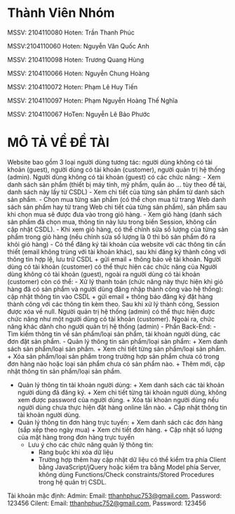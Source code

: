 # Thành Viên Nhóm

MSSV: 2104110080 Hoten: Trần Thanh Phúc

MSSV:2104110060 Hoten: Nguyễn Văn Quốc Anh

MSSV: 2104110098 Hoten: Trương Quang Hùng

MSSV: 2104110066 Hoten: Nguyễn Chung Hoàng

MSSV: 2104110072 Hoten: Phạm Lê Huy Tiến

MSSV: 2104110097 Hoten: Phạm Nguyễn Hoàng Thế Nghĩa

MSSV: 2104110067 HoTen: Nguyễn Lê Bảo Phước


# MÔ TẢ VỀ ĐỀ TÀI
Website bao gồm 3 loại người dùng tương tác: người dùng không có tài khoản (guest), người dùng có tài khoản (customer), người quản trị hệ thống (admin).
Người dùng không có tài khoản (guest) có các chức năng:
	- Xem danh sách sản phẩm (thiết bị máy tính, mỹ phẩm, quần áo ... tùy theo đề tài, danh sách này lấy từ CSDL)
	-  Xem chi tiết của từng sản phẩm từ danh sách sản phẩm.
	-  Chọn mua từng sản phẩm (có thể chọn mua từ trang Web danh sách sản phẩm hay từ trang Web chi tiết của từng sản phẩm), sản phẩm sau khi chọn mua sẽ được đưa vào trong giỏ hàng.
	- Xem giỏ hàng (danh sách sản phầm đã chọn mua, thông tin này lưu trong biến Session, không cần cập nhật CSDL).
	- Khi xem giỏ hàng, có thể chỉnh sửa số lượng của từng sản phẩm trong giỏ hàng (nếu chỉnh sửa số lượng là 0 thì bỏ sản phẩm đó ra khỏi giỏ hàng)
	- Có thể đăng ký tài khoản của website với các thông tin cần thiết (email không trùng với tài khoản khác), sau khi đăng ký thành công với thông tin hợp lệ, lưu trữ CSDL + gửi email +  thông báo về tài khoản. 
Người dùng có tài khoản (customer) có thể thực hiện các chức năng của Người dùng không có tài khoản (guest), ngoài ra người dùng có tài khoản (customer) còn có thể:
	- Xử lý thanh toán (chức năng này thực hiện khi giỏ hàng đã có sản phẩm và người dùng đăng nhập thành công vào hệ thống): cập nhật thông tin vào CSDL + gửi email + thông báo đăng ký đặt hàng thành công với các thông tin kèm theo. Sau khi xử lý thành công, Session được xóa về null.
Người quản trị hệ thống (admin) có thể thực hiện được chức năng như một người dùng có tài khoản (customer). Ngoài ra, chức năng khác dành cho người quản trị hệ thống (admin) - Phần Back-End:
	- Tìm kiếm thông tin về sản phẩm/loại sản phẩm, tài khoản người dùng, các đơn đặt sản phẩm.
	- Quản lý thông tin sản phẩm/loại sản phẩm:
		+ Xem danh sách sản phẩm/loại sản phẩm.
		+ Xem chi tiết từng sản phẩm/loại sản phẩm.
		+ Xóa sản phẩm/loại sản phẩm trong trường hợp sản phẩm chưa có trong đơn hàng nào hoặc loại sản phẩm chưa có sản phẩm nào.
		+ Thêm mới, cập nhật thông tin sản phẩm/loại sản phẩm.
-	Quản lý thông tin tài khoản người dùng:
		+ Xem danh sách các tài khoản người dùng đã đăng ký.
		+ Xem chi tiết từng tài khoản người dùng, không xem được password của người dùng.
		+ Xóa tài khoản người dùng nếu người dùng chưa thực hiện đặt hàng online lần nào.
		+ Cập nhật thông tin tài khoản người dùng.
-	Quản lý thông tin đơn hàng trực tuyến:
		+ Xem danh sách các đơn hàng (sắp xếp theo ngày mua)
		+ Xem chi tiết đơn hàng.
		+ Cập nhật số lượng của mặt hàng trong đơn hàng trực tuyến
	- Lưu ý cho các chức năng quản lý thông tin:
		+ Ràng buộc khi xóa dữ liệu
		+ Trường hợp thêm hay cập nhật dữ liệu có thể kiểm tra phía Client bằng JavaScript/jQuery hoặc kiểm tra bằng Model phía Server, không dùng
Functions/Check constraints/Stored Procedures trong hệ quản trị CSDL.

Tài khoản mặc định: 
Admin: Email: tthanhphuc753@gmail.com, Password: 123456
Cilent: Email: tthanhphuc752@gmail.com, Password: 123456
